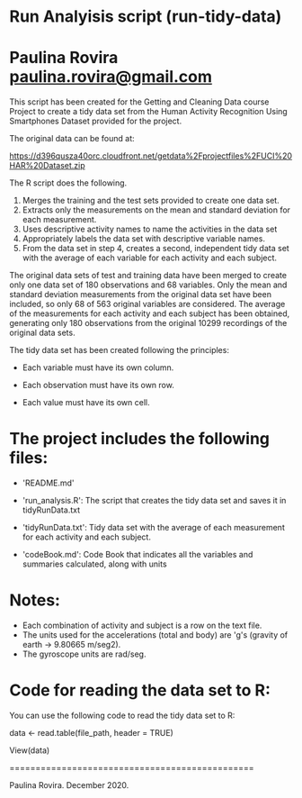 Run Analyisis script (run-tidy-data)
===================================================
Paulina Rovira  paulina.rovira@gmail.com
====================================================

This script has been created for the Getting and Cleaning Data course Project 
to create a tidy data set from the Human Activity Recognition Using Smartphones 
Dataset provided for the project. 

The original data can be found at:
        
https://d396qusza40orc.cloudfront.net/getdata%2Fprojectfiles%2FUCI%20HAR%20Dataset.zip

The R script does the following.

1. Merges the training and the test sets provided to create one data set.
2. Extracts only the measurements on the mean and standard deviation for each 
        measurement.
3. Uses descriptive activity names to name the activities in the data set
4. Appropriately labels the data set with descriptive variable names.
5. From the data set in step 4, creates a second, independent tidy data set 
         with the average of each variable for each activity and each subject.

The original data sets of test and training data have been merged to create only
one data set of 180 observations and 68 variables. Only the mean and standard 
deviation measurements from the original data set have been included, so only 
68 of 563 original variables are considered. The average of the measurements for each
activity and each subject has been obtained, generating only 180 observations 
from the original 10299 recordings of the original data sets.

The tidy data set has been created following the principles:

- Each variable must have its own column.

- Each observation must have its own row.

- Each value must have its own cell.



The project includes the following files:
=========================================

- 'README.md'

- 'run_analysis.R': The script that creates the tidy data set and saves it in
                        tidyRunData.txt

- 'tidyRunData.txt': Tidy data set with the average of each measurement for 
                        each activity and each subject.

- 'codeBook.md': Code Book that indicates all the variables and summaries 
                        calculated, along with units

Notes: 
======
- Each combination of activity and subject is a row on the text file.
- The units used for the accelerations (total and body) are 'g's 
        (gravity of earth -> 9.80665 m/seg2).
- The gyroscope units are rad/seg.


Code for reading the data set to R:
========
You can use the following code to read the tidy data set to R:

data <- read.table(file_path, header = TRUE) 

View(data)

===============================================

Paulina Rovira. December 2020.
